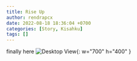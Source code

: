 ```yaml
---
title: Rise Up
author: rendrapcx
date: 2022-08-18 18:36:04 +0700
categories: [Story, Kisahku]
tags: []
---
```


finally here
![Desktop View](https://photos.app.goo.gl/MXSY7kzPYRjFHRGm8){: w="700" h="400" }